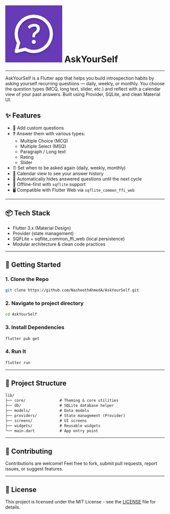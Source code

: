 # ![AskYourSelf Logo](web/icons/apple-touch-icon.png) AskYourSelf

---
AskYourSelf is a Flutter app that helps you build introspection habits by asking yourself recurring questions — daily, weekly, or monthly. You choose the question types (MCQ, long text, slider, etc.) and reflect with a calendar view of your past answers. Built using Provider, SQLite, and clean Material UI.

## ✨ Features

- 📝 Add custom questions
- ❓ Answer them with various types:
  - Multiple Choice (MCQ)
  - Multiple Select (MSQ)
  - Paragraph / Long text
  - Rating
  - Slider
- ⏰ Set when to be asked again (daily, weekly, monthly)
- 📆 Calendar view to see your answer history
- 🔁 Automatically hides answered questions until the next cycle
- 💾 Offline-first with `sqflite` support
- 🖥️ Compatible with Flutter Web via `sqflite_common_ffi_web`

---

## 📦 Tech Stack

- Flutter 3.x (Material Design)
- Provider (state management)
- SQFLite + sqflite_common_ffi_web (local persistence)
- Modular architecture & clean code practices

---

## 🚀 Getting Started

### 1. Clone the Repo
```bash
git clone https://github.com/NasheethAhmedA/AskYourSelf.git
````

### 2. Navigate to project directory
```bash
cd AskYourSelf
```

### 3. Install Dependencies

```bash
flutter pub get
```

### 4. Run It

```bash
flutter run
```

---

## 📁 Project Structure

```
lib/
├── core/               # Theming & core utilities
├── db/                 # SQLite database helper
├── models/             # Data models
├── providers/          # State management (Provider)
├── screens/            # UI screens
├── widgets/            # Reusable widgets
└── main.dart           # App entry point
```

---

## 🤝 Contributing

Contributions are welcome! Feel free to fork, submit pull requests, report issues, or suggest features.

---

## 📃 License

This project is licensed under the MIT License - see the [LICENSE](LICENSE) file for details.
